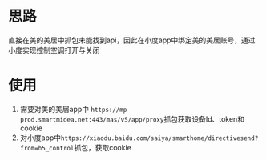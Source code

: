 # 思路
 直接在美的美居中抓包未能找到api，因此在小度app中绑定美的美居账号，通过小度实现控制空调打开与关闭
# 使用
 1. 需要对美的美居app中 `https://mp-prod.smartmidea.net:443/mas/v5/app/proxy`抓包获取设备Id、token和cookie
 2. 对小度app中`https://xiaodu.baidu.com/saiya/smarthome/directivesend?from=h5_control`抓包，获取cookie
 